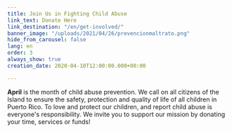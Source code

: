 ```yaml
---
title: Join Us in Fighting Child Abuse
link_text: Donate Here
link_destination: "/en/get-involved/"
banner_image: "/uploads/2021/04/26/prevencionmaltrato.png"
hide_from_carousel: false
lang: en
order: 3
always_show: true
creation_date: 2020-04-10T12:00:00.000+00:00

---
```

**April** is the month of child abuse prevention. We call on all citizens of the Island to ensure the safety, protection and quality of life of all children in Puerto Rico. To love and protect our children, and report child abuse is everyone's responsibility. We invite you to support our mission by donating your time, services or funds!